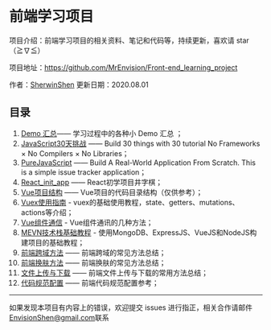 # 前端学习项目


项目介绍：前端学习项目的相关资料、笔记和代码等，持续更新，喜欢请 star（≧∇≦）

项目地址：https://github.com/MrEnvision/Front-end_learning_project

作者：[SherwinShen](https://github.com/MrEnvision)  更新日期：2020.08.01



## 目录

1. [Demo 汇总](./demo_summary)—— 学习过程中的各种小 Demo 汇总 ；
2. [JavaScript30天挑战](./javascript_30days) —— Build 30 things with 30 tutorial No Frameworks × No Compilers × No Libraries；
3. [PureJavaScript](./pure_javascript) —— Build A Real-World Application From Scratch. This is a simple issue tracker application；
4. [React_init_app](react_init_app) —— React初学项目井字棋；
5. [Vue项目结构](./vue_project_structure) —— Vue项目的代码目录结构（仅供参考）；
6. [Vuex使用指南](./vuex_tutorial) - vuex的基础使用教程，state、getters、mutations、actions等介绍；
7. [Vue组件通信](./vue_components_communication) - Vue组件通讯的几种方法；
8. [MEVN技术栈基础教程](./MEVN_stack_project) - 使用MongoDB、ExpressJS、VueJS和NodeJS构建项目的基础教程；
9. [前端跨域方法](./cross-domain_solutions) —— 前端跨域的常见方法总结；
10. [前端换肤方法](./change_theme_solutions) —— 前端换肤的常见方法总结；
11. [文件上传与下载](./file_upload_download) —— 前端文件上传与下载的常用方法总结；
12. [代码规范配置](./coding_guide_setting) —— 前端代码规范配置参考；



------

如果发现本项目有内容上的错误，欢迎提交 issues 进行指正，相关合作请邮件<a href="mailto:EnvisionShen@gmail.com">EnvisionShen@gmail.com</a>联系